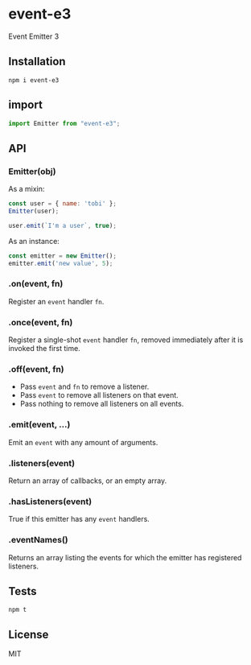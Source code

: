 # event-e3

Event Emitter 3

## Installation

```
npm i event-e3
```

## import

```js
import Emitter from "event-e3";
```

## API

### Emitter(obj)

As a mixin:

```js
const user = { name: 'tobi' };
Emitter(user);

user.emit(`I'm a user`, true);
```

  As an instance:

```js
const emitter = new Emitter();
emitter.emit('new value', 5);
```


### .on(event, fn)

  Register an `event` handler `fn`.

### .once(event, fn)

  Register a single-shot `event` handler `fn`,
  removed immediately after it is invoked the
  first time.

### .off(event, fn)

  * Pass `event` and `fn` to remove a listener.
  * Pass `event` to remove all listeners on that event.
  * Pass nothing to remove all listeners on all events.

### .emit(event, ...)

  Emit an `event` with any amount of arguments.

### .listeners(event)

  Return an array of callbacks, or an empty array.

### .hasListeners(event)

  True if this emitter has any `event` handlers.

### .eventNames()

  Returns an array listing the events for which the emitter has registered listeners.

## Tests

`npm t`

## License

MIT
